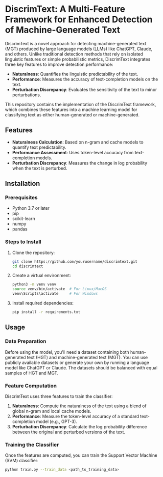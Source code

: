 # DiscrimText: A Multi-Feature Framework for Enhanced Detection of Machine-Generated Text

DiscrimText is a novel approach for detecting machine-generated text (MGT) produced by large language models (LLMs) like ChatGPT, Claude, and others. Unlike traditional detection methods that rely on isolated linguistic features or simple probabilistic metrics, DiscrimText integrates three key features to improve detection performance:

- **Naturalness**: Quantifies the linguistic predictability of the text.
- **Performance**: Measures the accuracy of text-completion models on the text.
- **Perturbation Discrepancy**: Evaluates the sensitivity of the text to minor perturbations.

This repository contains the implementation of the DiscrimText framework, which combines these features into a machine learning model for classifying text as either human-generated or machine-generated.

## Features

- **Naturalness Calculation**: Based on n-gram and cache models to quantify text predictability.
- **Performance Assessment**: Uses token-level accuracy from text-completion models.
- **Perturbation Discrepancy**: Measures the change in log probability when the text is perturbed.

## Installation

### Prerequisites

- Python 3.7 or later
- pip
- scikit-learn
- numpy
- pandas

### Steps to Install

1. Clone the repository:

    ```bash
    git clone https://github.com/yourusername/discrimtext.git
    cd discrimtext
    ```

2. Create a virtual environment:

    ```bash
    python3 -m venv venv
    source venv/bin/activate  # For Linux/MacOS
    venv\Scripts\activate     # For Windows
    ```

3. Install required dependencies:

    ```bash
    pip install -r requirements.txt
    ```

## Usage

### Data Preparation

Before using the model, you'll need a dataset containing both human-generated text (HGT) and machine-generated text (MGT). You can use publicly available datasets or generate your own by running a language model like ChatGPT or Claude. The datasets should be balanced with equal samples of HGT and MGT.

### Feature Computation

DiscrimText uses three features to train the classifier:

1. **Naturalness**: Compute the naturalness of the text using a blend of global n-gram and local cache models.
2. **Performance**: Measure the token-level accuracy of a standard text-completion model (e.g., GPT-3).
3. **Perturbation Discrepancy**: Calculate the log probability difference between the original and perturbed versions of the text.

### Training the Classifier

Once the features are computed, you can train the Support Vector Machine (SVM) classifier:

```bash
python train.py --train_data <path_to_training_data>
